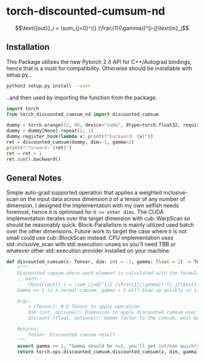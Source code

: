 # torch-discounted-cumsum-nd

$$\text{{out}}_i = \sum_{j=0}^{i} (\frac{1}{\gamma})^{i-j}\text{in}_j$$

## Installation

This Package utilizes the new Pytorch 2.4 API for C++/Autograd bindings, hence that is a must for compatibility. Otherwise should be installable with setup.py...

```bash
python3 setup.py install --user
```

..and then used by importing the function from the package.

```python
import torch
from torch_discounted_cumsum_nd import discounted_cumsum

dummy = torch.arange(32, 96, device="cuda", dtype=torch.float32, requires_grad=True)
dummy = dummy[None].repeat(2, 1)
dummy.register_hook(lambda x: print(f"backward: {x}"))
ret = discounted_cumsum(dummy, dim=-1, gamma=2)
print(f"forward: {ret}")
ret = ret + 1
ret.sum().backward()
```


## General Notes

Simple auto-grad supported operation that applies a weighted inclusive-scan on the input data across dimension `D` of a tensor of any number of dimension. I designed the implementation with my own selfish needs foremost, hence it is optimised for `D << other dims`. The CUDA implementation iterates over the target dimension with cub::WarpScan so should be reasonably quick. Block-Parallelism is mainly utilized used batch over the other dimensions. Future work to target the case where `D` is not small could use cub::BlockScan instead. CPU implementation uses std::inclusive_scan with std::execution::unseq so you'll need TBB or whatever other std::execution provider installed on your machine.

```python
def discounted_cumsum(x: Tensor, dim: int = -1, gamma: float = 2) -> Tensor:
    r"""
    Discounted cumsum where each element is calculated with the formula
    .. math::
        \text{{out}}_i = \sum_{j=0}^{i} (\frac{1}{\gamma})^{i-j}\text{in}_j.
    Gamma == 1 is a normal cumsum, gamma < 1 will blow up quickly so is disabled.

    Args:
        x (Tensor): N-D Tensor to apply operation
        dim (int, optional): Dimension to apply discounted cumsum over. Defaults to -1.
        discount (float, optional): Gamma factor to the cumsum, must be >=1. Defaults to 2.

    Returns:
        Tensor: Discounted cumsum result
    """
    assert gamma >= 1, "Gamma should be >=1, you'll get inf/nan quickly otherwise"
    return torch.ops.discounted_cumsum.discounted_cumsum(x, dim, gamma)
```
